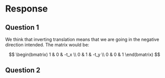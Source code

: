 # Response
## Question 1
We think that inverting translation means that we are going in the negative direction intended.
The matrix would be:

$$
\begin(bmatrix)
1 & 0 & -t_x \\
0 & 1 & -t_y \\
0 & 0 & 1
\end(bmatrix)
$$

## Question 2
